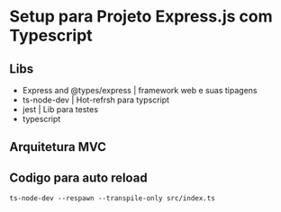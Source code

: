 # Setup para Projeto Express.js com Typescript

## Libs
<ul>
<li>Express and @types/express | framework web e suas tipagens</li>
<li>ts-node-dev | Hot-refrsh para typscript</li>
<li>jest | Lib para testes</li>
<li>typescript</li>
</ul>

## Arquitetura MVC

## Codigo para auto reload
```
ts-node-dev --respawn --transpile-only src/index.ts
```